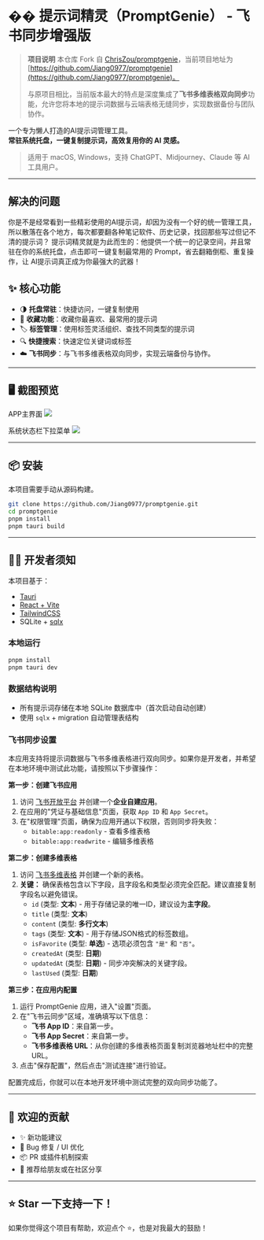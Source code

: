 # �� 提示词精灵（PromptGenie） - 飞书同步增强版

> **项目说明**
> 本仓库 Fork 自 [ChrisZou/promptgenie](https://github.com/ChrisZou/promptgenie)，当前项目地址为 [https://github.com/Jiang0977/promptgenie](https://github.com/Jiang0977/promptgenie)。
> 
> 与原项目相比，当前版本最大的特点是深度集成了**飞书多维表格双向同步**功能，允许您将本地的提示词数据与云端表格无缝同步，实现数据备份与团队协作。

一个专为懒人打造的AI提示词管理工具。  
**常驻系统托盘，一键复制提示词，高效复用你的 AI 灵感。**

> 适用于 macOS, Windows，支持 ChatGPT、Midjourney、Claude 等 AI 工具用户。

---

## 解决的问题
你是不是经常看到一些精彩使用的AI提示词，却因为没有一个好的统一管理工具，所以散落在各个地方，每次都要翻各种笔记软件、历史记录，找回那些写过但记不清的提示词？
提示词精灵就是为此而生的：他提供一个统一的记录空间，并且常驻在你的系统托盘，点击即可一键复制最常用的 Prompt，省去翻箱倒柜、重复操作，让 AI提示词真正成为你最强大的武器！

## ✨ 核心功能

- 🌗 **托盘常驻**：快捷访问，一键复制使用
- 🧠 **收藏功能**：收藏你最喜欢、最常用的提示词
- 🏷 **标签管理**：使用标签灵活组织、查找不同类型的提示词  
- 🔍 **快捷搜索**：快速定位关键词或标签  
- ☁️ **飞书同步**：与飞书多维表格双向同步，实现云端备份与协作。

---

## 🖥️ 截图预览

APP主界面
![](https://cdnw.togetherdaka.com/promptgenie/app/app_main.png)

系统状态栏下拉菜单
![](https://cdnw.togetherdaka.com/promptgenie/app/tray.png)

---

## 📦 安装

本项目需要手动从源码构建。

```bash
git clone https://github.com/Jiang0977/promptgenie.git
cd promptgenie
pnpm install
pnpm tauri build
```

---

## 🧑‍💻 开发者须知

本项目基于：

- [Tauri](https://tauri.app/)
- [React + Vite](https://vitejs.dev/)
- [TailwindCSS](https://tailwindcss.com/)
- SQLite + [sqlx](https://github.com/launchbadge/sqlx)

### 本地运行

```bash
pnpm install
pnpm tauri dev
```

### 数据结构说明

- 所有提示词存储在本地 SQLite 数据库中（首次启动自动创建）
- 使用 `sqlx` + migration 自动管理表结构

### 飞书同步设置

本应用支持将提示词数据与飞书多维表格进行双向同步。如果你是开发者，并希望在本地环境中测试此功能，请按照以下步骤操作：

**第一步：创建飞书应用**

1.  访问 [飞书开放平台](https://open.feishu.cn/app) 并创建一个**企业自建应用**。
2.  在应用的"凭证与基础信息"页面，获取 `App ID` 和 `App Secret`。
3.  在"权限管理"页面，确保为应用开通以下权限，否则同步将失败：
    *   `bitable:app:readonly` - 查看多维表格
    *   `bitable:app:readwrite` - 编辑多维表格

**第二步：创建多维表格**

1.  访问 [飞书多维表格](https://bytedance.feishu.cn/base) 并创建一个新的表格。
2.  **关键：** 确保表格包含以下字段，且字段名和类型必须完全匹配。建议直接复制字段名以避免错误。
    *   `id` (类型: **文本**) - 用于存储记录的唯一ID，建议设为**主字段**。
    *   `title` (类型: **文本**)
    *   `content` (类型: **多行文本**)
    *   `tags` (类型: **文本**) - 用于存储JSON格式的标签数组。
    *   `isFavorite` (类型: **单选**) - 选项必须包含 `"是"` 和 `"否"`。
    *   `createdAt` (类型: **日期**)
    *   `updatedAt` (类型: **日期**) - 同步冲突解决的关键字段。
    *   `lastUsed` (类型: **日期**)

**第三步：在应用内配置**

1.  运行 PromptGenie 应用，进入"设置"页面。
2.  在"飞书云同步"区域，准确填写以下信息：
    *   **飞书 App ID**：来自第一步。
    *   **飞书 App Secret**：来自第一步。
    *   **飞书多维表格 URL**：从你创建的多维表格页面复制浏览器地址栏中的完整 URL。
3.  点击"保存配置"，然后点击"测试连接"进行验证。

配置完成后，你就可以在本地开发环境中测试完整的双向同步功能了。

---

## 🤝 欢迎的贡献

- ✨ 新功能建议
- 🐛 Bug 修复 / UI 优化  
- 📦 PR 或插件机制探索  
- 📣 推荐给朋友或在社区分享  

---

## ⭐️ Star 一下支持一下！

如果你觉得这个项目有帮助，欢迎点个 ⭐️，也是对我最大的鼓励！